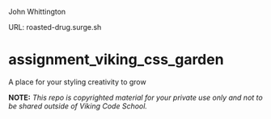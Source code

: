 John Whittington

URL: roasted-drug.surge.sh

assignment_viking_css_garden
============================

A place for your styling creativity to grow


**NOTE:** *This repo is copyrighted material for your private use only and not to be shared outside of Viking Code School.*

